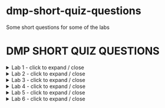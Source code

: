# dmp-short-quiz-questions
Some short questions for some of the labs
# DMP SHORT QUIZ QUESTIONS
<details>
<summary>Lab 1 - click to expand / close</summary>

## Lab 1

### Questions from LECTURE 1 documentation

1. What is a Central Processing Unit?
2. What is a microprocessor?
3. What is a microcontroller?
4. Describe the term "computer program"
5. What are the four steps as to how instructions are usually executed? (Think back to the MIPS from last year)
6. What is the term that defines as to what instructions the microprocessor / microcontroller supports? (Answer: ISA - Instruction Set Architecture)
7. What family of microcontrollers does the Arduino MEGA 2560 development board use?
8. In terms of the SUPPORTED INSTRUCTIONS, what is the architecture of the microcontroller used by the Arduino MEGA? (RISC or CISC)
9. What is the difference between CISC and RISC architecture?
10. In terms of the STORAGE AND PATHWAYS FOR INSTRUCTION AND PROGRAM MEMORY, what is the architecture of the microcontroller used by the Arduino MEGA? (Harvard or Von Neumann)
11. What is the difference between H & VN?
12. What are the individual parts of the two-stage pipeline of the AVR? (Answer: Fetch & Execute)
13. How many General Purpose Registers (GPS) are there in the AVR?
14. Within which registers can you load immediate values? (Answer: R16-R31)
15. What are the DATA COPY register operations supported by the AVR?
16. What are the IMMEDIATE register operations supported by the AVR?
17. What are the ALU based register operations supported by the AVR?
18. What type of memory is used for the Program Memory? (Answer: flash)
19. What 8-bit register contains information about the state of the microcontroller and about the result of operations?

### Questions from LABORATORY 1 documentation

1. What kind of MCU does the Arduino MEGA 2560 board use and on how many bits does it operate on?
2. What are some of the communication protocols / interfaces (facilities) that the development board supports? (Answer: UART, SPI, I2C)
3. What is the speed (operating frequency) of the MCU? (Answer: 16 MHz)
4. Explain the difference between pull-up and pull-down resistors
5. What is the name of the defined flag that activates the internal resistors of the development board? (Answer: INPUT_PULLUP)
6. Why is a breadboard useful? (Any answer can be given, but one advantage is that the pins can be electronically connected to the same source)
7. What is the parameter of the Serial.begin(VALUE) method?
8. What is the method to set a certain pin on the dev board as input / output / input_pullup?
9. What is one method that you can use in order to get a value from a certain pin?
10. Explain the '<<' operator from C / C++
11. Give an example of how to find out as to how long your Arduino based application has been running in SECONDS
</details>

<details>
<summary>Lab 2 - click to expand / close</summary>


## Lab 2

### Questions from LECTURE 2 documentation

1. What are the Input / Output ports for the Arudino Mega? 
(Answer: A B C D E F G H J K L, the letter I is missing on purpose, source: https://github.com/arduino/ArduinoCore-avr/blob/master/variants/mega/pins_arduino.h
2. What register would you use to configure a certain port as either input or output?
3. What register would you use to write to a certain port?
4. What register would you get a certain port's state?
Additional info for questions 2-4 https://forum.arduino.cc/t/relationship-among-portx-pinx-ddrx-pinmode-of-arduino/457412

### Questions from LABORATORY 2 documentation

1. How would you configure all the pins of port A as input?  (Answer: DDRA = 0b00000000;)
2. How would you configure all the pins of port A as output? (Answer: DDRA = 0b11111111;)
3. How would you configure the lower half of port B as output and the upper half of it as input? (Answer: DDRB = 0b00001111;)
4. How would you read data from port A? (Answer: set all pins as input, then assign value to a variable: DDRA = 0; char a = PINA)
5. Give an example of transmitting data from port A of the MCU to a peripheral (Answer: 8 LEDs are hooked up to the port and to make half of them light up: DDRA = 0xFF; PORTA = 0b10101010;)
6. What does the C / C++ macro "<variable_name> = <condition> ? <val1> : <val2>" do?
7. What is the operator for the "BITWISE or" operation in the C / C++ programming language?
8. What is the operator for the "BITWISE XOR" operation in the C / C++ programming language?
9. Explain the following line of code: "cdigit ^= 1;" (Same as "cdigit = cdigit ^ 1;")
10. Explain the terms LSB and MSB, what does the acronym stand for and what is the meaning behind it
</details>

<details>
<summary>Lab 3 - click to expand / close</summary>

## Lab 3

### Questions from LECTURE 3 documentation

1. What is the general term for a function that gets executed when an interrupt is triggered?
2. How many different triggering modes are there and explain them
3. What attribute do you have to give to a global variable if you plan to use them inside an ISR? Why?
4. How many ISR functions can run at the same time?
5. Should you use the delay(), millis(), micros() methods inside an ISR? What's something similar that you can use?
6. Is it recommended to use the Serial interface in an ISR?

### Questions from LAB 3 documentation

1. When it comes to electronics, what does the acronym PCB stand for?
2. When using a third-party shield with a development board, what is something that needs to be taken into consideration regarding the pins?
3. What is the LCD controller used during the labs?
4. When generating characters to be displayed on the LCD, what specifies which pixel will be turned on or off?
5. What header file do you have to include in your source code in order to use the LCD?
6. How do you set the number of rows and columns to be used with the LCD?
7. What method can you use in order to load a user-defined custom character into the CGROM?
8. What method would you use to display a custom character and what kind of variable type does it need as the parameter?
9. In order to trigger interrupts, what two bits have to be enabled in an Arduino system?
10. What assembly instruction does every ISR end with implicitely? Why?
11. Explain the difference between the two types (internal & external) of interrupts
12. What stores the addresses of the ISRs?
</details>

<details>
<summary>Lab 4 - click to expand / close</summary>

## Lab 4

### Questions from LECTURE 4 documentation

1. Name three basic usages for external HW timers
2. Which register controls a timer's working mode?
3. How do you configure a timer's speed (frequency)?
4. Which flag can be used for generating an interrupt for the CPU?
5. Which two registers would you use for generating waveforms?
6. What is the difference between normal and CTC modes?
7. What is the difference between fast PWM and phase correct PWM?

### Questions from LAB 4 documentation

1. What is the TCCRx register and what is it used for?
2. What is the TCNTx register and what is it used for?
3. What is the OCRx register and what is it used for?
4. What is the ICRx register and what is it used for?
5. What is the TIMSKx register and what is it used for?
6. What is the TIFRx register and what is it used for?
7. What function / method do you use for tone generation, what are the parameters?
8. What function / method can you use for generating a PWM signal, what are the parameters?
</details>

<details>
<summary>Lab 5 - click to expand / close</summary>

## Lab 5

### Questions from LECTURE 7 (NOT 5!!!) documentation
1. What are the two signals (wires) that are used for I<sup>2</sup>C communication?
2. What are the two signals (wires) that are used for UART communication?
3. How do you connect two devices that use UART communication?
4. How do you check if data is available in the UART interface's buffer?
5. Which user defined function is called automatically when data is available in the UART interface's buffer?
6. What library do you use for I<sup>2</sup>C communication?

### Questions from LAB 5 documentation
1. What is the difference between a parallel and serial communication?
2. What is the difference between synchronous and asynchronous communication?
3. Explain endianness
4. Which instruction within the Serial Library waits for the serial transmission to complete?
5. What is the first message always in the I<sup>2</sup>C communication?
</details>

<details>
<summary>Lab 6 - click to expand / close</summary>

## Lab 6

### Questions from LAB 7 (Analog Signals Proc.) documentation

1. What is the difference between analog and digital signals?
2. What formula would you use to calculate the digital value provided by an ADC? (V<sub>ref</sub>, ADC_reading, Voltage_measured)
3. What function would you use to read a value from an ADC?
4. What should you do when switching between readings from several inputs so that the next input wouldn't be noisy?
5. What do you need to make sure of when configuring the pins so that the ADC reading would work properly?
5. What method (not function) is used for sampling?
</details>